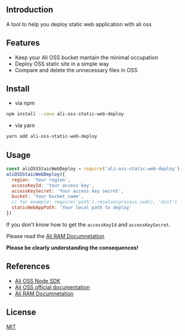 
## Introduction

A tool to help you deploy static web application with ali oss

## Features

* Keep your Ali OSS bucket mantain the minimal occupation
* Deploy OSS static site in a simple way
* Compare and delete the unnecessary files in OSS

## Install

* via npm
```sh
npm install --save ali-oss-static-web-deploy
```
* via yarn

```sh
yarn add ali-oss-static-web-deploy
```

## Usage

```js
const aliOSSStaicWebDeploy = require('ali-oss-static-web-deploy')
aliOSSStaicWebDeploy({
  region: 'Your region',
  accessKeyId: 'Your access key',
  accessKeySecret: 'Your access key secret',
  bucket: 'Your bucket name',
  // for example: require('path').resolve(process.cwd(), 'dist')
  staticWebAppPath: 'Your local path to deploy'
})
```

If you don't know how to get the `accessKeyId` and `accessKeySecret`.

Please read the [Ali RAM Documnetation](https://help.aliyun.com/product/28625.html)

**Please be clearly understanding the consequences!**

## References

* [Ali OSS Node SDK](https://github.com/ali-sdk/ali-oss)
* [Ali OSS official documentation](https://help.aliyun.com/product/31815.html)
* [Ali RAM Documnetation](https://help.aliyun.com/product/28625.html)

## License

[MIT](https://opensource.org/licenses/MIT)
